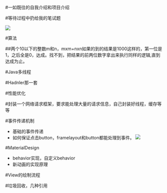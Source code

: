 #一如既往的自我介绍和项目介绍

#等待过程中扔给我的笔试题

![](https://github.com/PleaseCallMeCoder/Topia/blob/master/src/douban.png)

#算法

##两个10以下的整数m和n，mxm+nxn如果的到的结果是1000这样的，第一位是1，之后全是0，达成。找不到，把结果的前两位数字拿出来执行同样的逻辑,直到达成为止。

#Java多线程

#Hadnler那一套

#性能优化

#封装一个网络请求框架，要求能处理大量的请求信息，自己封装好线程，缓存等等

#事件传递机制
- 基础的事件传递
- 如何保证点击button，framelayout和button都能处理到事件。
  ![](https://github.com/PleaseCallMeCoder/Topia/blob/master/src/event.png)

#MaterialDesign
- behavior实现，自定义behavior
- 新动画的实现原理

#View的绘制流程

#垃圾回收，几种引用

